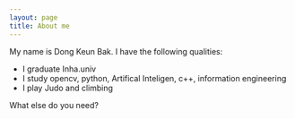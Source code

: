```yaml
---
layout: page
title: About me
---
```


My name is Dong Keun Bak. I have the following qualities:

- I graduate Inha.univ
- I study opencv, python, Artifical Inteligen, c++, information engineering
- I play Judo and climbing

What else do you need?


